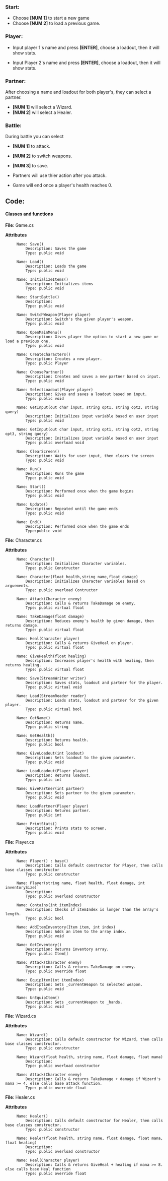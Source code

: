 ### Start:
- Choose **[NUM 1]** to start a new game
- Choose **[NUM 2]**  to load a previous game.


### Player:
- Input player 1's name and press **[ENTER]**, choose a loadout, then it will show stats.

- Input Player 2's name and press **[ENTER]**, choose a loadout, then it will show stats.

### Partner:
After choosing a name and loadout for both player's, they can select a partner.
- **[NUM 1]** will select a Wizard.
- **[NUM 2]** will select a Healer.

### Battle:
During battle you can select
- **[NUM 1]** to attack.
- **[NUM 2]** to switch weapons.
- **[NUM 3]** to save.

- Partners will use thier action after you attack. 

- Game will end once a player's health reaches 0.


## Code:

#### Classes and functions

**File**: Game.cs

**Attributes**

         Name: Save()
             Description: Saves the game
             Type: public void

         Name: Load()
             Description: Loads the game
             Type: public void

         Name: InitializeItems()
             Description: Initializes items
             Type: public void

         Name: StartBattle()
             Description: 
             Type: public void

         Name: SwitchWeapon(Player player)
             Description: Switch's the given player's weapon.
             Type: public void

         Name: OpenMainMenu()
             Description: Gives player the option to start a new game or load a previous one.
             Type: public void

         Name: CreateCharacters()
             Description: Creates a new player.
             Type: public Player

         Name: ChoosePartner()
             Description: Creates and saves a new partner based on input.
             Type: public void

         Name: SelectLoadout(Player player)
             Description: Gives and saves a loadout based on input.
             Type: public void

         Name: GetInput(out char input, string opt1, string opt2, string query)
             Description: Initializes input variable based on user input
             Type: public void

         Name: GetInput(out char input, string opt1, string opt2, string opt3, string query)
             Description: Initializes input variable based on user input
             Type: public overload void

         Name: ClearScreen()
             Description: Waits for user input, then clears the screen
             Type: public void

         Name: Run()
             Description: Runs the game
             Type: public void

         Name: Start()
             Description: Performed once when the game begins
             Type: public void

         Name: Update()
             Description: Repeated until the game ends
             Type: public void

         Name: End()
             Description: Performed once when the game ends
             Type:public void

**File**: Character.cs

**Attributes**


         Name: Character()
             Description: Initializes Character variables.
             Type: public Constructor

         Name: Character(float health,string name,float damage)
             Description: Initializes Character variables based on arguements.
             Type: public overload Contructor

         Name: Attack(Character enemy)
             Description: Calls & returns TakeDamage on enemy.
             Type: public virtual float

         Name: TakeDamage(float damage)
             Description: Reduces enemy's health by given damage, then returns damage.
             Type: public virtual float

         Name: Heal(Character player)
             Description: Calls & returns GiveHeal on player.
             Type: public virtual float

         Name: GiveHealth(float healing)
             Description: Increases player's health with healing, then returns healing.
             Type: public virtual float

         Name: Save(StreamWriter writer)
             Description: Saves stats, loadout and partner for the player.
             Type: public virtual void

         Name: Load(StreamReader reader)
             Description: Loads stats, loadout and partner for the given player.
             Type: public virtual bool

         Name: GetName()
             Description: Returns name.
             Type: public string

         Name: GetHealth()
             Description: Returns health.
             Type: public bool

         Name: GiveLoadout(int loadout)
             Description: Sets loadout to the given parameter.
             Type: public void

         Name: LoadLoadout(Player player)
             Description: Returns loadout.
             Type: public int

         Name: GivePartner(int partner)
             Description: Sets partner to the given parameter.
             Type: public void

         Name: LoadPartner(Player player)
             Description: Returns partner.
             Type: public int

         Name: PrintStats()
             Description: Prints stats to screen.
             Type: public void

**File**: Player.cs

**Attributes**

         Name: Player() : base()
             Description: Calls default constructor for Player, then calls base classes constructor
             Type: public constructor

         Name: Player(string name, float health, float damage, int inventorySize)
             Description: 
             Type: public overload constructor

         Name: Contains(int itemIndex)
             Description: Checks if itemIndex is longer than the array's length.
             Type: public bool

         Name: AddItemInventory(Item item, int index)
             Description: Adds an item to the array index.
             Type: public void

         Name: GetInventory()
             Description: Returns inventory array.
             Type: public Item[]

         Name: Attack(Character enemy)
             Description: Calls & returns TakeDamage on enemy.
             Type: public override float

         Name: EquipItem(int itemIndex)
             Description: Sets _currentWeapon to selected weapon.
             Type: public void

         Name: UnEquipItem()
             Description: Sets _currentWeapon to _hands.
             Type: public void

**File**: Wizard.cs

**Attributes**

         Name: Wizard()
             Description: Calls default constructor for Wizard, then calls base classes constructor.
             Type: public constructor

         Name: Wizard(float health, string name, float damage, float mana)
             Description: 
             Type: public overload constructor

         Name: Attack(Character enemy)
             Description: Calls & returns TakeDamage + damage if Wizard's mana >= 4. else calls base attack function.
             Type: public override float

**File**: Healer.cs

**Attributes**

         Name: Healer()
             Description: Calls default constructor for Healer, then calls base classes constructor.
             Type: public constructor

         Name: Healer(float health, string name, float damage, float mana, float healing)
             Description: 
             Type: public overload constructor

         Name: Heal(Character player)
             Description: Calls & returns GiveHeal + healing if mana >= 8. else calls base Heal function
             Type: public override float